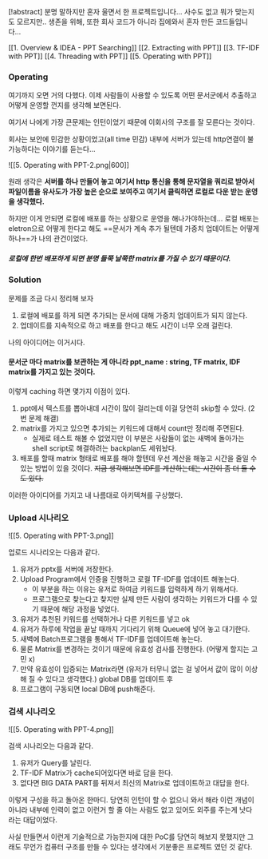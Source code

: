 [!abstract] 분명 말하지만 혼자 울면서 한 프로젝트입니다... 사수도 없고 뭐가 맞는지도 모르지만.. 생존을 위해, 또한 회사 코드가 아니라 집에와서 혼자 만든 코드들입니다...

[[1. Overview & IDEA - PPT Searching]]
[[2. Extracting with PPT]] 
[[3. TF-IDF with PPT]] 
[[4. Threading with PPT]] 
[[5. Operating with PPT]] 
### Operating

여기까지 오면 거의 다했다. 이제 사람들이 사용할 수 있도록 어떤 문서군에서 추출하고 어떻게 운영할 껀지를 생각해 보면된다.

여기서 나에게 가장 큰문제는 인턴이었기 때문에 이회사의 구조를 잘 모른다는 것이다.

회사는 보안에 민감한 상황이었고(all time 민감) 내부에 서버가 있는데 http연결이 불가능하다는 이야기를 듣는다...

![[5. Operating with PPT-2.png|600]]

원래 생각은 **서버를 하나 만들어 놓고 여기서 http 통신을 통해 문자열을 쿼리로 받아서 파일이름을 유사도가 가장 높은 순으로 보여주고 여기서 클릭하면 로컬로 다운 받는 운영을 생각했다.**

하지만 이게 안되면 로컬에 배포를 하는 상황으로 운영을 해나가야하는데... 
로컬 배포는 eletron으로 어떻게 한다고 해도 ==문서가 계속 추가 될텐데 가중치 업데이트는 어떻게 하나==가 나의 관건이었다.

##### 로컬에 한번 배포하게 되면 분명 들쭉 날쭉한 matrix를 가질 수 있기 때문이다.

### Solution

문제를 조금 다시 정리해 보자

1. 로컬에 배포를 하게 되면 추가되는 문서에 대해 가중치 업데이트가 되지 않는다.
2. 업데이트를 지속적으로 하고 배포를 한다고 해도 시간이 너무 오래 걸린다.

나의 아이디어는 이거시다.

#### 문서군 마다 matrix를 보관하는 게 아니라 ppt_name : string, TF matrix, IDF matrix를 가지고 있는 것이다.

이렇게 caching 하면 몇가지 이점이 있다.

1. ppt에서 텍스트를 뽑아내데 시간이 많이 걸리는데 이걸 당연히 skip할 수 있다. (2번 문제 해결)
2. matrix를 가지고 있으면 추가되는 키워드에 대해서 count만 정리해 주면된다. 
	* 실제로 테스트 해볼 수 없었지만 이 부분은 사람들이 없는 새벽에 돌아가는 shell script로 해결하려는 backplan도 세워놨다.
3. 배포를 할때 matrix 형태로 배포를 해야 할텐데 우선 계산을 해놓고 시간을 줄일 수 있는 방법이 있을 것이다. ~~지금 생각해보면 IDF를 계산하는데는 시간이 좀 더 들 수 도 있다.~~

이러한 아이디어를 가지고 내 나름대로 아키텍쳐를 구상했다.


### Upload 시나리오

![[5. Operating with PPT-3.png]]

업로드 시나리오는 다음과 같다.
1. 유저가 pptx를 서버에 저장한다.
2. Upload Program에서 인증을 진행하고 로컬 TF-IDF를 업데이트 해놓는다. 
	* 이 부분을 하는 이유는 유저로 하여금 키워드를 입력하게 하기 위해서다.
	* 프로그램으로 찾는다고 찾지만 실제 만든 사람이 생각하는 키워드가 다를 수 있기 때문에 해당 과정을 넣었다.
3. 유저가 추천된 키워드를 선택하거나 다른 키워드를 넣고 ok
4. 유저가 하루에 작업을 끝날 때까지 기다리기 위해 Queue에 넣어 놓고 대기한다.
5. 새벽에 Batch프로그램을 통해서 TF-IDF를 업데이트해 놓는다. 
6. 물론 Matrix를 변경하는 것이기 때문에 유효성 검사를 진행한다. (어떻게 할지는 고민 x)
7. 만약 유효성이 입증되는 Matrix라면 (유저가 터무니 없는 걸 넣어서 값이 많이 이상해 질 수 있다고 생각했다.) global DB를 업데이트 후
8. 프로그램이 구동되면 local DB에 push해준다.


### 검색 시나리오
![[5. Operating with PPT-4.png]]

검색 시나리오는 다음과 같다.
1. 유저가 Query를 날린다.
2. TF-IDF Matrix가 cache되어있다면 바로 답을 한다.
3. 없다면 BIG DATA PART를 뒤져서 최신의 Matrix로 업데이트하고 대답을 한다.

이렇게 구성을 하고 돌아온 한마디. 당연히 인턴이 할 수 없으니 와서 해라 이런 개념이 아니라 내부에 인력이 없고 이런거 할 줄 아는 사람도 없고 있어도 외주를 주는게 낫다 라는 대답이었다.

사실 만들면서 이런게 기술적으로 가능한지에 대한 PoC를 당연히 해보지 못했지만 그래도 무언가 컴퓨터 구조를 만들 수 있다는 생각에서 기분좋은 프로젝트 였던 것 같다.
